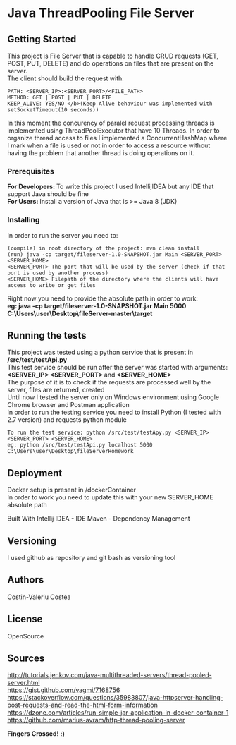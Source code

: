 # Java ThreadPooling File Server


## Getting Started
This project is File Server that is capable to handle CRUD requests (GET, POST, PUT, DELETE) and do operations on files that
are present on the server. <br>
The client should build the request with: <br> 
```
PATH: <SERVER_IP>:<SERVER_PORT>/<FILE_PATH> 
METHOD: GET | POST | PUT | DELETE
KEEP_ALIVE: YES/NO </b>(Keep Alive behaviour was implemented with setSocketTimeout(10 seconds))
```
In this moment the concurency of paralel request processing threads is implemented using ThreadPoolExecutor that have 10 Threads.
In order to organize thread access to files I implemented a ConcurrentHashMap where I mark when a file is used or not
in order to access a resource without having the problem that another thread is doing operations on it.

### Prerequisites
<b> For Developers: </b> To write this project I used IntellijIDEA but any IDE that support Java should be fine <br>
<b> For Users: </b>Install a version of Java that is >= Java 8 (JDK) <br>

### Installing
In order to run the server you need to:
```
(compile) in root directory of the project: mvn clean install 
(run) java -cp target/fileserver-1.0-SNAPSHOT.jar Main <SERVER_PORT> <SERVER_HOME>
<SERVER_PORT> The port that will be used by the server (check if that port is used by another process)
<SERVER_HOME> Filepath of the directory where the clients will have access to write or get files
```
Right now you need to provide the absolute path in order to work: <br>
<b> eg: java -cp target/fileserver-1.0-SNAPSHOT.jar Main 5000 C:\Users\user\Desktop\fileServer-master\target </b>



## Running the tests

This project was tested using a python service that is present in <b> /src/test/testApi.py </b> <br>
This test service should be run after the server was started with arguments:<br>
<b> <SERVER_IP> <SERVER_PORT> </b> and <b> <SERVER_HOME> </b> <br>
The purpose of it is to check if the requests are processed well by the server, files are returned, created <br>
Until now I tested the server only on Windows environment using Google Chrome browser and Postman application <br>
In order to run the testing service you need to install Python (I tested with 2.7 version) and requests python module <br>
```
To run the test service: python /src/test/testApy.py <SERVER_IP> <SERVER_PORT> <SERVER_HOME>
eg: python /src/test/testApi.py localhost 5000 C:\Users\user\Desktop\fileServerHomework
```


## Deployment
Docker setup is present in /dockerContainer <br>
In order to work you need to update this with your new SERVER_HOME absolute path </br>

Built With
Intellij IDEA - IDE
Maven - Dependency Management

## Versioning
I used github as repository and git bash as versioning tool

## Authors
Costin-Valeriu Costea

## License
OpenSource

## Sources
http://tutorials.jenkov.com/java-multithreaded-servers/thread-pooled-server.html <br>
https://gist.github.com/vagmi/7168756 <br>
https://stackoverflow.com/questions/35983807/java-httpserver-handling-post-requests-and-read-the-html-form-information <br>
https://dzone.com/articles/run-simple-jar-application-in-docker-container-1 <br>
https://github.com/marius-avram/http-thread-pooling-server <br>

<b> Fingers Crossed! :) </b>
